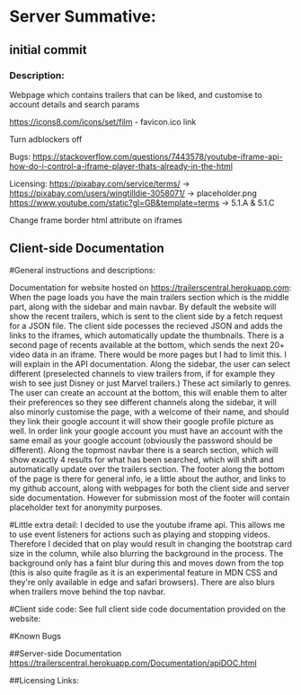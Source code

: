 # Server Summative:

## initial commit

### Description:
Webpage which contains trailers that can be liked, and customise to account details and search params

https://icons8.com/icons/set/film - favicon.ico link

Turn adblockers off

Bugs: https://stackoverflow.com/questions/7443578/youtube-iframe-api-how-do-i-control-a-iframe-player-thats-already-in-the-html

Licensing: https://pixabay.com/service/terms/ -> https://pixabay.com/users/wingtilldie-3058071/ -> placeholder.png
https://www.youtube.com/static?gl=GB&template=terms -> 5.1.A & 5.1.C

Change frame border html attribute on iframes

## Client-side Documentation

#General instructions and descriptions:

Documentation for website hosted on https://trailerscentral.herokuapp.com:
When the page loads you have the main trailers section which is the middle part, along with the sidebar and main navbar.
By default the website will show the recent trailers, which is sent to the client side by a fetch request for a JSON file. 
The client side pocesses the recieved JSON and adds the links to the iframes, which automatically update the thumbnails. 
There is a second page of recents available at the bottom, which sends the next 20+ video data in an iframe. 
There would be more pages but I had to limit this. I will explain in the API documentation.
Along the sidebar, the user can select different (preselected channels to view trailers from, if for example they wish to see just Disney or just Marvel trailers.) These act similarly to genres. 
The user can create an account at the bottom, this will enable them to alter their preferences so they see different channels along the sidebar, 
it will also minorly customise the page, with a welcome of their name, and should they link their google account it will show their google profile picture as well.
In order link your google account you must have an account with the same email as your google account (obviously the password should be different).
Along the topmost navbar there is a search section, which will show exactly 4 results for what has been searched, which will shift and automatically update over the trailers section.
The footer along the bottom of the page is there for general info, ie a little about the author, and links to my github account, along with webpages for both the client side and server side documentation.
However for submission most of the footer will contain placeholder text for anonymity purposes.

#Little extra detail:
I decided to use the youtube iframe api. This allows me to use event listeners for actions such as playing and stopping videos. Therefore I decided that on play would result in changing the bootstrap card size in the column, while also blurring the background in the process. The background only has a faint blur during this and moves down from the top (this is also quite fragile as it is an experimental feature in MDN CSS and they're only available in edge and safari browsers). There are also blurs when trailers move behind the top navbar.  

#Client side code: 
See full client side code documentation provided on the website:


#Known Bugs


##Server-side Documentation
https://trailerscentral.herokuapp.com/Documentation/apiDOC.html

##Licensing Links:




